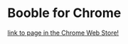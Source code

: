 # Booble for Chrome

[link to page in the Chrome Web Store!](https://chrome.google.com/webstore/detail/booble/haogkfoekgcdihiijdhjnpnbbodkgfmb)